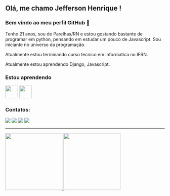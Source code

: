 ## Olá, me chamo Jefferson Henrique ! 
### Bem vindo ao meu perfil GitHub 👋

Tenho 21 anos, sou de Parelhas/RN e estou gostando bastante de programar em python, pensando em estudar um pouco de Javascript. Sou iniciante no universo da programação. 

Atualmente estou terminando curso tecnico em informatica no IFRN. 

Atualmente estou aprendendo Django, Javascript. 

### Estou aprendendo

<img src="https://cdn.jsdelivr.net/gh/devicons/devicon/icons/django/django-original.svg" width="40" height="40"/> <img src="https://cdn.jsdelivr.net/gh/devicons/devicon/icons/javascript/javascript-original.svg" width="40" height="40"/> 

### Contatos:

<div>
<a href="https://www.instagram.com/jefferson_sant0ss/" target="_blank"><img src="https://img.shields.io/badge/-Instagram-%23E4405F?style=for-the-badge&logo=instagram&logoColor=white" target="_blank"></a>
<a href="https://www.linkedin.com/in/jefferson-henrique-357260233/" target="_blank"><img src="https://img.shields.io/badge/-LinkedIn-%230077B5?style=for-the-badge&logo=linkedin&logoColor=white" target="_blank"></a>
  <a href="https://twitter.com/Jeff_Santt0s"><img src="https://img.shields.io/badge/Twitter-1DA1F2?style=for-the-badge&logo=twitter&logoColor=white" target="_blank"/></a>
  <a href="jeff_sant0s#9567"><img src="https://img.shields.io/badge/Discord-7289DA?style=for-the-badge&logo=discord&logoColor=white" target="_blank"/></a>
</div>

--------

<div>
<a href="https://github.com/Jefferson-HSL">
<img height="180em" src="https://github-readme-stats.vercel.app/api/top-langs/?username=Jefferson-HSL&layout=compact&langs_count=7&theme=dracula"/>
<img height="180em" src="https://github-readme-stats.vercel.app/api?username=Jefferson-HSL&show_icons=true&theme=dracula&include_all_commits=true&count_private=true"/>
</div>
